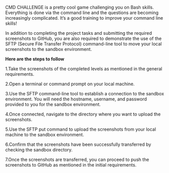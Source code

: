 CMD CHALLENGE is a pretty cool game challenging you on Bash skills. Everything is done via the command line and the questions are becoming increasingly complicated. It’s a good training to improve your command line skills!

In addition to completing the project tasks and submitting the required screenshots to GitHub, you are also required to demonstrate the use of the SFTP (Secure File Transfer Protocol) command-line tool to move your local screenshots to the sandbox environment.

**Here are the steps to follow**

1.Take the screenshots of the completed levels as mentioned in the general requirements.

2.Open a terminal or command prompt on your local machine.

3.Use the SFTP command-line tool to establish a connection to the sandbox environment. You will need the hostname, username, and password provided to you for the sandbox environment.

4.Once connected, navigate to the directory where you want to upload the screenshots.

5.Use the SFTP put command to upload the screenshots from your local machine to the sandbox environment.

6.Confirm that the screenshots have been successfully transferred by checking the sandbox directory.

7.Once the screenshots are transferred, you can proceed to push the screenshots to GitHub as mentioned in the initial requirements.
